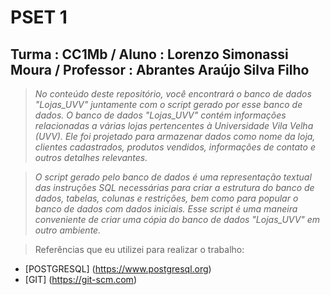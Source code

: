 # PSET 1
## Turma : CC1Mb / Aluno : Lorenzo Simonassi Moura / Professor : Abrantes Araújo Silva Filho

>*No conteúdo deste repositório, você encontrará o banco de dados "Lojas_UVV" juntamente com o script gerado por esse banco de dados. O banco de dados "Lojas_UVV" contém informações relacionadas a várias lojas pertencentes à Universidade Vila Velha (UVV). Ele foi projetado para armazenar dados como nome da loja, clientes cadastrados, produtos vendidos, informações de contato e outros detalhes relevantes.*

>*O script gerado pelo banco de dados é uma representação textual das instruções SQL necessárias para criar a estrutura do banco de dados, tabelas, colunas e restrições, bem como para popular o banco de dados com dados iniciais. Esse script é uma maneira conveniente de criar uma cópia do banco de dados "Lojas_UVV" em outro ambiente.*

>Referências que eu utilizei para realizar o trabalho:
 - [POSTGRESQL] (https://www.postgresql.org)
 - [GIT] (https://git-scm.com)
